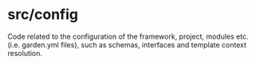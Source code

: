 # src/config

Code related to the configuration of the framework, project, modules etc. (i.e. garden.yml files),
such as schemas, interfaces and template context resolution.
